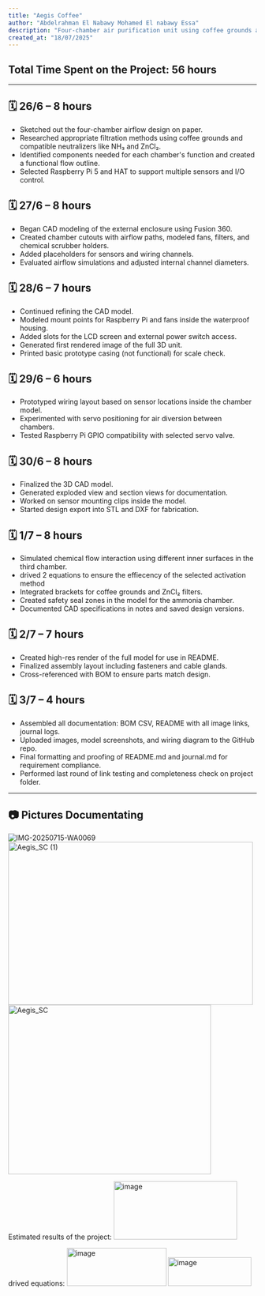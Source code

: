 ```yaml
---
title: "Aegis Coffee"
author: "Abdelrahman El Nabawy Mohamed El nabawy Essa"
description: "Four-chamber air purification unit using coffee grounds and real-time sensors to combat urban air pollution."
created_at: "18/07/2025"
---
```


## Total Time Spent on the Project: **56 hours**

---

## 🗓 26/6 – 8 hours  
- Sketched out the four-chamber airflow design on paper.  
- Researched appropriate filtration methods using coffee grounds and compatible neutralizers like NH₃ and ZnCl₂.  
- Identified components needed for each chamber's function and created a functional flow outline.  
- Selected Raspberry Pi 5 and HAT to support multiple sensors and I/O control.

## 🗓 27/6 – 8 hours  
- Began CAD modeling of the external enclosure using Fusion 360.  
- Created chamber cutouts with airflow paths, modeled fans, filters, and chemical scrubber holders.  
- Added placeholders for sensors and wiring channels.  
- Evaluated airflow simulations and adjusted internal channel diameters.

## 🗓 28/6 – 7 hours  
- Continued refining the CAD model.  
- Modeled mount points for Raspberry Pi and fans inside the waterproof housing.  
- Added slots for the LCD screen and external power switch access.  
- Generated first rendered image of the full 3D unit.  
- Printed basic prototype casing (not functional) for scale check.

## 🗓 29/6 – 6 hours  
- Prototyped wiring layout based on sensor locations inside the chamber model.  
- Experimented with servo positioning for air diversion between chambers.  
- Tested Raspberry Pi GPIO compatibility with selected servo valve.

## 🗓 30/6 – 8 hours  
- Finalized the 3D CAD model.  
- Generated exploded view and section views for documentation.  
- Worked on sensor mounting clips inside the model.  
- Started design export into STL and DXF for fabrication.

## 🗓 1/7 – 8 hours  
- Simulated chemical flow interaction using different inner surfaces in the third chamber.
- drived 2 equations to ensure the effiecency of the selected activation method
- Integrated brackets for coffee grounds and ZnCl₂ filters.  
- Created safety seal zones in the model for the ammonia chamber.  
- Documented CAD specifications in notes and saved design versions.

## 🗓 2/7 – 7 hours  
- Created high-res render of the full model for use in README.  
- Finalized assembly layout including fasteners and cable glands.  
- Cross-referenced with BOM to ensure parts match design.

## 🗓 3/7 – 4 hours  
- Assembled all documentation: BOM CSV, README with all image links, journal logs. 
- Uploaded images, model screenshots, and wiring diagram to the GitHub repo.  
- Final formatting and proofing of README.md and journal.md for requirement compliance.  
- Performed last round of link testing and completeness check on project folder.

---

## 📷 Pictures Documentating

![IMG-20250715-WA0069](https://github.com/user-attachments/assets/eaa4ae09-3925-4c99-942b-1ccf35015177)
<img width="496" height="330" alt="Aegis_SC (1)" src="https://github.com/user-attachments/assets/ef9eadab-762e-4900-b1c3-6e378450600c" />
<img width="411" height="343" alt="Aegis_SC" src="https://github.com/user-attachments/assets/0908067a-cf6b-4a80-9dc8-595c39d0903e" />

Estimated results of the project:
<img width="250" height="118" alt="image" src="https://github.com/user-attachments/assets/fca738cf-9325-492b-beca-efd66e5ac718" />

drived equations:
<img width="202" height="77" alt="image" src="https://github.com/user-attachments/assets/fb5d9718-93ff-45f6-b741-8829c7d9e3af" />
<img width="169" height="58" alt="image" src="https://github.com/user-attachments/assets/1ca88970-fa49-4b7b-8591-298b06b47eb0" />

